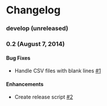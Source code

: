# Changelog

### develop (unreleased)

### 0.2 (August 7, 2014)

#### Bug Fixes

- Handle CSV files with blank lines [#1][]

#### Enhancements

- Create release script [#2][]


[#1]: https://github.com/questrail/applyaf/issues/1
[#2]: https://github.com/questrail/applyaf/issues/2

